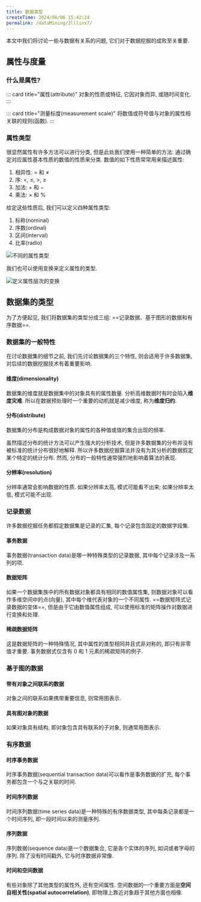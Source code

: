 ```yaml
---
title: 数据类型
createTime: 2024/06/06 15:42:24
permalink: /dataMining/2lllinx7/
---
```

本文中我们将讨论一些与数据有关系的问题, 它们对于数据挖掘的成败至关重要.
<!-- more -->
## 属性与度量
### 什么是属性?
::: card  title="属性(attribute)"
对象的性质或特征, 它因对象而异, 或随时间变化.
:::

::: card  title="测量标度(measurement scale)"
将数值或符号值与对象的属性相关联的规则(函数).
:::

### 属性类型
很显然属性有许多方法可以进行分类, 但是此处我们使用一种简单的方法: 通过确定对应属性基本性质的数值的性质来分类. 数值的如下性质常常用来描述属性:
1. 相异性: $=$ 和 $\neq$
2. 序: $<$, $\le$, $>$, $\ge$
3. 加法: $+$ 和 $-$
4. 乘法: $\times$ 和 $\%$

给定这些性质后, 我们可以定义四种属性类型:
1. 标称(nominal)
2. 序数(ordinal)
3. 区间(interval)
4. 比率(radio)

![不同的属性类型](/illustration/data-attribute-type.png)

我们也可以使用变换来定义属性的类型.

![定义属性层次的变换](/illustration/attribute-type-trans.png)

## 数据集的类型
为了方便起见, 我们将数据集的类型分成三组: ==记录数据、基于图形的数据和有序数据==.

### 数据集的一般特性
在讨论数据集的细节之前, 我们先讨论数据集的三个特性, 则会适用于许多数据集, 对后续的数据挖掘技术有着重要影响.

#### 维度(dimensionality)
数据集的维度就是数据集中的对象具有的属性数量. 分析高维数据时有时会陷入**维度灾难**. 所以在数据预处理时一个重要的动机就是减少维度, 称为**维度归约**.

#### 分布(distribute)
数据集的分布是构成数据对象的属性的各种值或值的集合出现的频率.

虽然描述分布的统计方法可以产生强大的分析技术, 但是许多数据集的分布并没有被标准的统计分布很好地解释. 所以许多数据挖掘算法并没有为其分析的数据假定某个特定的统计分布. 然而, 分布的一般特性通常强烈地影响着算法的表现.

#### 分辨率(resolution)
分辨率通常会影响数据的性质. 如果分辨率太高, 模式可能看不出来; 如果分辨率太低, 模式可能不出现.

### 记录数据
许多数据挖掘任务都假定数据集是记录的汇集, 每个记录包含固定的数据字段集.

#### 事务数据
事务数据(transaction data)是哪一种特殊类型的记录数据, 其中每个记录涉及一系列的项.

#### 数据矩阵
如果一个数据集族中的所有数据对象都具有相同的数值属性集, 则数据对象可以看作多维空间中的点(向量), 其中每个维代表对象的一个不同属性. ==数据矩阵式记录数据的变体==, 但是由于它由数值属性组成, 可以使用标准的矩阵操作对数据进行变换和处理.

#### 稀疏数据矩阵
这是数据矩阵的一种特殊情况, 其中属性的类型相同并且式非对称的, 即只有非零值才重要. 事务数据式仅含有 0 和 1 元素的稀疏矩阵的例子.

### 基于图的数据
#### 带有对象之间联系的数据
对象之间的联系如果携带重要信息, 则常用图表示.

#### 具有图对象的数据
如果对象具有结构, 即对象包含具有联系的子对象, 则通常用图表示.

### 有序数据
#### 时序事务数据
时序事务数据(sequential transaction data)可以看作是事务数据的扩充, 每个事务都包含一个与之关联的时间.

#### 时间序列数据
时间序列数据(time series data)是一种特殊的有序数据类型, 其中每条记录都是一个时间序列, 即一段时间以来的测量序列.

#### 序列数据
序列数据(sequence data)是一个数据集合, 它是各个实体的序列, 如词或者字母的序列. 除了没有时间戳外, 它与时序数据非常像.

#### 时间和空间数据
有些对象除了其他类型的属性外, 还有空间属性. 空间数据的一个重要方面是**空间自相关性(spatial autocorrelation)**, 即物理上靠近对象趋于其他方面也相像.
